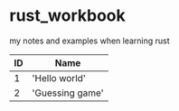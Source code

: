 # rust_workbook
my notes and examples when learning rust

| ID | Name            |
|----|-----------------|
| 1  | 'Hello world'   |
| 2  | 'Guessing game' |
